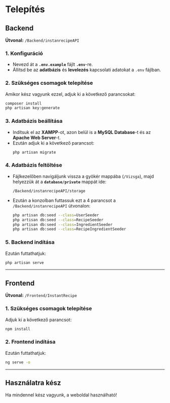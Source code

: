# Telepítés

## Backend  
**Útvonal:** `/Backend/instanrecipeAPI`  

### 1. Konfiguráció  
- Nevezd át a **`.env.example`** fájlt **`.env`**-re.  
- Állítsd be az **adatbázis** és **levelezés** kapcsolati adatokat a `.env` fájlban.

### 2. Szükséges csomagok telepítése  
Amikor kész vagyunk ezzel, adjuk ki a következő parancsokat:  
```sh
composer install
php artisan key:generate
```

### 3. Adatbázis beállítása  
- Indítsuk el az **XAMPP**-ot, azon belül is a **MySQL Database**-t és az **Apache Web Server**-t.  
- Ezután adjuk ki a következő parancsot:  
  ```sh
  php artisan migrate
  ```

### 4. Adatbázis feltöltése  
- Fájlkezelőben navigáljunk vissza a gyökér mappába (`/Vizsga`), majd helyezzük át a **`database/private`** mappát ide:  
  ```plaintext
  /Backend/instanrecipeAPI/storage
  ```

- Ezután a konzolban futtassuk ezt a 4 parancsot a `/Backend/instanrecipeAPI` útvonalon:  
  ```sh
  php artisan db:seed --class=UserSeeder
  php artisan db:seed --class=RecipeSeeder
  php artisan db:seed --class=IngredientSeeder
  php artisan db:seed --class=RecipeIngredientSeeder
  ```

### 5. Backend indítása  
Ezután futtathatjuk:  
```sh
php artisan serve
```

---

## Frontend  
**Útvonal:** `/Frontend/InstantRecipe`  

### 1. Szükséges csomagok telepítése  
Adjuk ki a következő parancsot:  
```sh
npm install
```
### 2. Frontend indítása  
Ezután futtathatjuk:  
```sh
ng serve -o
```
---

## Használatra kész  
Ha mindennel kész vagyunk, a weboldal használható!
